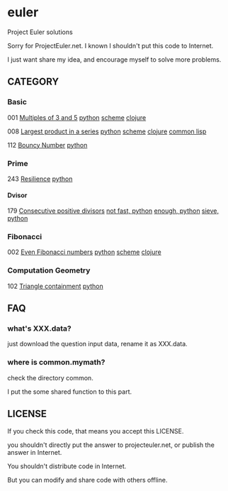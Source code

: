 euler
=====

Project Euler solutions

Sorry for ProjectEuler.net. I known I shouldn't put this code to Internet.

I just want share my idea, and encourage myself to solve more problems.

## CATEGORY
### Basic

001 [Multiples of 3 and 5](https://projecteuler.net/problem=1)
[python](https://github.com/liuyang1/euler/blob/master/001.py)
[scheme](https://github.com/liuyang1/euler/blob/master/001.scm)
[clojure](https://github.com/liuyang1/euler/blob/master/001.clj)

008 [Largest product in a series](https://projecteuler.net/problem=8)
[python](https://github.com/liuyang2/euler/blob/master/008.py)
[scheme](https://github.com/liuyang2/euler/blob/master/008.scm)
[clojure](https://github.com/liuyang1/euler/blob/master/008.clj)
[common lisp](https://github.com/liuyang1/euler/blob/master/008.cl)


112 [Bouncy Number](https://projecteuler.net/problem=112)
[python](https://github.com/liuyang1/euler/blob/master/112.py)

### Prime

243 [Resilience](https://projecteuler.net/problem=243)
[python](https://github.com/liuyang1/euler/blob/master/243.py)

#### Dvisor
179 [Consecutive positive divisors](https://projecteuler.net/problem=179)
[not fast, python](https://github.com/liuyang1/euler/blob/master/179.py)
[enough, python](https://github.com/liuyang1/euler/blob/master/179_2.py)
[sieve, python](https://github.com/liuyang1/euler/blob/master/179_3.py)

### Fibonacci

002 [Even Fibonacci numbers](https://projecteuler.net/problem=2)
[python](https://github.com/liuyang2/euler/blob/master/002.py)
[scheme](https://github.com/liuyang2/euler/blob/master/002.scm)
[clojure](https://github.com/liuyang2/euler/blob/master/002.clj)

### Computation Geometry

102 [Triangle containment](https://projecteuler.net/problem=102)
[python](https://github.com/liuyang1/euler/blob/master/102.py)

## FAQ
### what's XXX.data?

just download the question input data, rename it as XXX.data.

### where is common.mymath?

check the directory common.

I put the some shared function to this part.

## LICENSE

If you check this code, that means you accept this LICENSE.

you shouldn't directly put the answer to projecteuler.net, or publish 
the answer in Internet.

You shouldn't distribute code in Internet.

But you can modify and share code with others offline.

